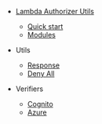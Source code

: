 - [Lambda Authorizer Utils](/)

  - [Quick start](README.md)
  - [Modules](modules.md)

- Utils
  - [Response](./classes/AuthorizerResponse.md)
  - [Deny All](./classes/DenyAll.md)

- Verifiers

  - [Cognito](./classes/CognitoVerifier.md)
  - [Azure](./classes/AzureVerifier.md)
